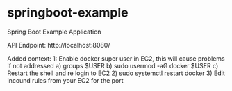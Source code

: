 # springboot-example
Spring Boot Example Application


API Endpoint: http://localhost:8080/


Added context: 
1: Enable docker super user in EC2, this will cause problems if not addressed 
  a) groups $USER
  b) sudo usermod -aG docker $USER
  c) Restart the shell and re login to EC2 
2) sudo systemctl restart docker
3) Edit incound rules from your EC2 for the port 

